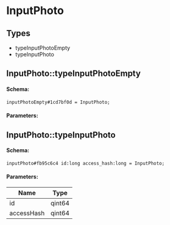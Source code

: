 # InputPhoto

## Types

* typeInputPhotoEmpty
* typeInputPhoto

## InputPhoto::typeInputPhotoEmpty

#### Schema:

`inputPhotoEmpty#1cd7bf0d = InputPhoto;`

#### Parameters:


## InputPhoto::typeInputPhoto

#### Schema:

`inputPhoto#fb95c6c4 id:long access_hash:long = InputPhoto;`

#### Parameters:

|Name|Type|
|----|----|
|id|qint64|
|accessHash|qint64|

